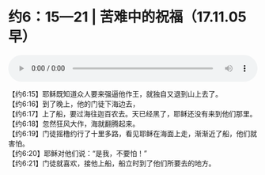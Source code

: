 # 约6：15—21 | 苦难中的祝福（17.11.05早）

<audio style="width: 100%;" preload="false" controls controlslist="nodownload"><source src="//file.simai.life/audio/mp3/old/14665.mp3" type="audio/mpeg">Your browser does not support the audio element.</audio>


<p>【约6:15】耶稣既知道众人要来强逼他作王，就独自又退到山上去了。<br />
【约6:16】到了晚上，他的门徒下海边去，<br />
【约6:17】上了船，要过海往迦百农去。天已经黑了，耶稣还没有来到他们那里。<br />
【约6:18】忽然狂风大作，海就翻腾起来。<br />
【约6:19】门徒摇橹约行了十里多路，看见耶稣在海面上走，渐渐近了船，他们就害怕。<br />
【约6:20】耶稣对他们说：“是我，不要怕！”<br />
【约6:21】门徒就喜欢，接他上船，船立时到了他们所要去的地方。</p>